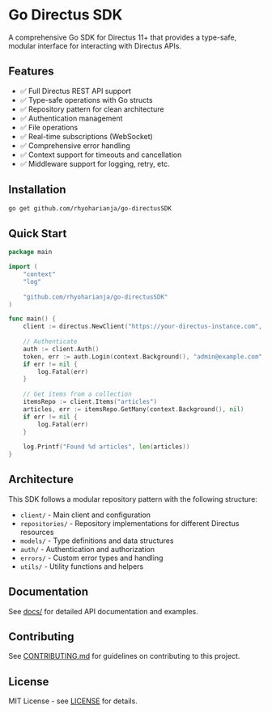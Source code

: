 # Go Directus SDK

A comprehensive Go SDK for Directus 11+ that provides a type-safe, modular interface for interacting with Directus APIs.

## Features

- ✅ Full Directus REST API support
- ✅ Type-safe operations with Go structs
- ✅ Repository pattern for clean architecture
- ✅ Authentication management
- ✅ File operations
- ✅ Real-time subscriptions (WebSocket)
- ✅ Comprehensive error handling
- ✅ Context support for timeouts and cancellation
- ✅ Middleware support for logging, retry, etc.

## Installation

```bash
go get github.com/rhyoharianja/go-directusSDK
```

## Quick Start

```go
package main

import (
    "context"
    "log"
    
    "github.com/rhyoharianja/go-directusSDK"
)

func main() {
    client := directus.NewClient("https://your-directus-instance.com", nil)
    
    // Authenticate
    auth := client.Auth()
    token, err := auth.Login(context.Background(), "admin@example.com", "password")
    if err != nil {
        log.Fatal(err)
    }
    
    // Get items from a collection
    itemsRepo := client.Items("articles")
    articles, err := itemsRepo.GetMany(context.Background(), nil)
    if err != nil {
        log.Fatal(err)
    }
    
    log.Printf("Found %d articles", len(articles))
}
```

## Architecture

This SDK follows a modular repository pattern with the following structure:

- `client/` - Main client and configuration
- `repositories/` - Repository implementations for different Directus resources
- `models/` - Type definitions and data structures
- `auth/` - Authentication and authorization
- `errors/` - Custom error types and handling
- `utils/` - Utility functions and helpers

## Documentation

See [docs/](docs/) for detailed API documentation and examples.

## Contributing

See [CONTRIBUTING.md](CONTRIBUTING.md) for guidelines on contributing to this project.

## License

MIT License - see [LICENSE](LICENSE) for details.
